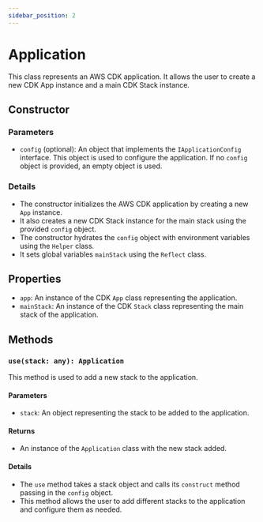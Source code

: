 ```yaml
---
sidebar_position: 2
---
```


# Application

This class represents an AWS CDK application. It allows the user to create a new CDK App instance and a main CDK Stack instance.

## Constructor

### Parameters
- `config` (optional): An object that implements the `IApplicationConfig` interface. This object is used to configure the application. If no `config` object is provided, an empty object is used.

### Details
- The constructor initializes the AWS CDK application by creating a new `App` instance.
- It also creates a new CDK Stack instance for the main stack using the provided `config` object.
- The constructor hydrates the `config` object with environment variables using the `Helper` class.
- It sets global variables `mainStack` using the `Reflect` class.

## Properties
- `app`: An instance of the CDK `App` class representing the application.
- `mainStack`: An instance of the CDK `Stack` class representing the main stack of the application.

## Methods

### `use(stack: any): Application`
This method is used to add a new stack to the application.

#### Parameters
- `stack`: An object representing the stack to be added to the application.

#### Returns
- An instance of the `Application` class with the new stack added.

#### Details
- The `use` method takes a stack object and calls its `construct` method passing in the `config` object.
- This method allows the user to add different stacks to the application and configure them as needed.